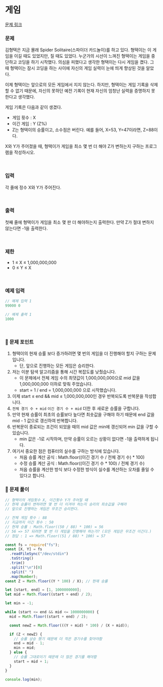 # 게임

[문제 링크](https://www.acmicpc.net/problem/1072)

### 문제

김형택은 지금 몰래 Spider Solitaire(스파이더 카드놀이)를 하고 있다. 형택이는 이 게임을 이길 때도 있었지만, 질 때도 있었다. 누군가의 시선이 느껴진 형택이는 게임을 중단하고 코딩을 하기 시작했다. 의심을 피했다고 생각한 형택이는 다시 게임을 켰다. 그 때 형택이는 잠시 코딩을 하는 사이에 자신의 게임 실력이 눈에 띄게 향상된 것을 알았다.

이제 형택이는 앞으로의 모든 게임에서 지지 않는다. 하지만, 형택이는 게임 기록을 삭제 할 수 없기 때문에, 자신의 못하던 예전 기록이 현재 자신의 엄청난 실력을 증명하지 못한다고 생각했다.

게임 기록은 다음과 같이 생겼다.

- 게임 횟수 : X
- 이긴 게임 : Y (Z%)
- Z는 형택이의 승률이고, 소수점은 버린다. 예를 들어, X=53, Y=47이라면, Z=88이다.

X와 Y가 주어졌을 때, 형택이가 게임을 최소 몇 번 더 해야 Z가 변하는지 구하는 프로그램을 작성하시오.

<br/>

### 입력

각 줄에 정수 X와 Y가 주어진다.

<br/>

### 출력

첫째 줄에 형택이가 게임을 최소 몇 판 더 해야하는지 출력한다. 만약 Z가 절대 변하지 않는다면 -1을 출력한다.

<br/>

### 제한

- 1 ≤ X ≤ 1,000,000,000
- 0 ≤ Y ≤ X

<br/>

### 예제 입력

```jsx
// 예제 입력 1
99000 0

// 예제 출력 1
1000
```

<br/>

### 📕 문제 포인트

1. 형택이의 현재 승률 보다 증가하려면 몇 번의 게임을 더 진행해야 할지 구하는 문제입니다.
   - 단, 앞으로 진행하는 모든 게임은 승리한다.
2. 저는 이분 탐색 알고리즘을 통해 시간 복잡도를 낮췄습니다.
   - 이 문제에서 전체 게임 수의 최댓값이 1,000,000,000으로 mid 값을 1,000,000,000 이하로 맞춰 주었습니다.
   - start = 1 / end = 1,000,000,000 으로 시작했습니다.
3. 이제 start ≤ end && mid ≤ 1,000,000,000인 경우 반복되도록 반복문을 작성합니다.
4. `전체 경기 수 + mid` `이긴 경기 수 + mid` 더한 후 새로운 승률을 구합니다.
5. 만약 현재 승률이 최초의 승률보다 높다면 최솟값을 구해야 하기 때문에 end 값을 mid - 1 값으로 갱신하여 반복합니다.
6. 반복문이 종료되는 조건이 되었을 때의 mid 값은 min에 갱신되어 min 값을 구할 수 있습니다.
   - min 값은 -1로 시작하며, 만약 승률이 오르는 상황이 없다면 -1을 출력하게 됩니다.
7. 여기서 중요한 점은 컴퓨터의 실수를 구하는 방식에 있습니다.
   - 처음 승률 계산 공식 : Math.floor((이긴 경기 수 / 전체 경기 수) \* 100)
   - 수정 승률 계산 공식 : Math.floor((이긴 경기 수 \* 100) / 전체 경기 수)
   - 처음 승률을 계산한 방식 보다 수정한 방식이 실수를 계산하는 오차를 줄일 수 있다고 합니다.

### 📝 문제 풀이

```js
// 형택이의 게임횟수 X, 이긴횟수 Y가 주어질 때
// 현재 승률이 변하려면 몇 번 더 이겨야 하는지 승리의 최솟값을 구해라
// 앞으로 진행하는 게임은 무조건 승리한다.

// 전체 게임 횟수 : 88
// 지금까지 이긴 횟수 : 50
// 현재 승률 : Math.floor((50 / 88) * 100) = 56
// 56 => 57 되려면 몇 번 더 게임을 진행해야 하는가? (모든 게임은 무조건 이긴다.)
// 정답 : 1 => Math.floor((51 / 88) * 100) = 57

const fs = require("fs");
const [X, Y] = fs
  .readFileSync("/dev/stdin")
  .toString()
  .trim()
  .split("\n")[0]
  .split(" ")
  .map(Number);
const Z = Math.floor((Y * 100) / X); // 현재 승률

let [start, end] = [1, 1000000000];
let mid = Math.floor((start + end) / 2);

let min = -1;

while (start <= end && mid <= 1000000000) {
  mid = Math.floor((start + end) / 2);

  const newZ = Math.floor(((Y + mid) * 100) / (X + mid));

  if (Z < newZ) {
    // 승률 상승 했기 때문에 더 작은 경기수를 찾아야함
    end = mid - 1;
    min = mid;
  } else {
    // 승률 그대로이기 때문에 더 많은 경기를 해야함
    start = mid + 1;
  }
}

console.log(min);
```
